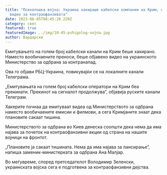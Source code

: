```yaml
---
title: "Психолошка војна: Украина хакираше кабелски компании на Крим, објави
  видео за контраофанзивата"
date: 2023-06-05T08:45:28.220Z
category: свет
featured: true
featuredImage: ../img/10-45-pshigolog-vojna.jpg
author: Вардарски
---
```

Емитувањето на голем број кабелски канали на Крим беше хакирано. Наместо вообичаените преноси, беше објавено видео на украинското Министерство за одбрана за контранапад.

Ова го објави РБЦ-Украина, повикувајќи се на локалните канали Телеграма.

„Емитувањата на голем број кабелски оператори на Крим беа прекинати. Прекинот на сигналот продолжува“, објавија руските канали Телеграм.

Хакерите почнаа да емитуваат видеа од Министерството за одбрана наместо вообичаените емисии и филмови, а сега Кримјаните знаат дека плановите сакаат тишина.

Министерството за одбрана во Киев денеска соопшти дека нема да има најава за почеток на контраофанзивни акции од страна на нашите војници на фронтот.

„Плановите ја сакаат тишината. Нема да има најава за лансирање“, напиша заменик-министерката за одбрана Ана Малјар.

Во меѓувреме, според претседателот Володимир Зеленски, украинската војска сега е подготвена за контраофанзивни дејства.